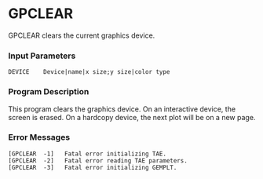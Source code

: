 # GPCLEAR

GPCLEAR clears the current graphics device.


### Input Parameters
 
    DEVICE    Device|name|x size;y size|color type
 
 
### Program Description
 
This program clears the graphics device.  On an interactive
device, the screen is erased.  On a hardcopy device, the
next plot will be on a new page.


### Error Messages
 
    [GPCLEAR  -1]   Fatal error initializing TAE.
    [GPCLEAR  -2]   Fatal error reading TAE parameters.
    [GPCLEAR  -3]   Fatal error initializing GEMPLT.
